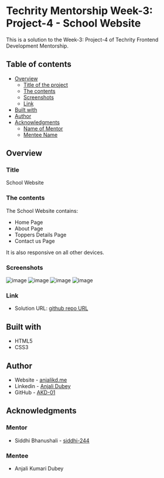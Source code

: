 # Techrity Mentorship Week-3: Project-4 - School Website

This is a solution to the Week-3: Project-4 of Techrity Frontend Development Mentorship. 

## Table of contents

- [Overview](#overview)
  - [Title of the project](#title)
  - [The contents](#the-contents)
  - [Screenshots](#screenshots)
  - [Link](#link)
- [Built with](#built-with)
- [Author](#author)
- [Acknowledgments](#acknowledgments)
   - [Name of Mentor](#mentor)
   - [Mentee Name](#mentee)

## Overview

### Title
School Website

### The contents

The School Website contains:

- Home Page
- About Page
- Toppers Details Page
- Contact us Page

It is also responsive on all other devices.

### Screenshots

![image](https://user-images.githubusercontent.com/83454075/188548525-499ad089-8c11-4d00-b00e-2fbe5adcaf8e.png)
![image](https://user-images.githubusercontent.com/83454075/188548659-82a3e775-58ac-4a9e-901e-0f5bac3fdfc1.png)
![image](https://user-images.githubusercontent.com/83454075/188548721-51f41ca9-11a0-40b9-ad62-6fb65442dc16.png)
![image](https://user-images.githubusercontent.com/83454075/188548758-66f34cf0-3162-4dde-88c1-257506c88243.png)

### Link

- Solution URL: [github repo URL](https://github.com/AKD-01/techrity/tree/Anjali_Kumari_Dubey/TMP2022/ANJALI_KUMARI_DUBEY/week-3/Project-4)

## Built with

- HTML5 
- CSS3

## Author

- Website - [anjalikd.me](https://www.anjalikd.me/)
- Linkedin - [Anjali Dubey](https://www.linkedin.com/in/akd-anjali-dubey-2001)
- GitHub - [AKD-01](https://github.com/AKD-01)

## Acknowledgments

### Mentor
- Siddhi Bhanushali - [siddhi-244](https://github.com/siddhi-244)

### Mentee
- Anjali Kumari Dubey 
